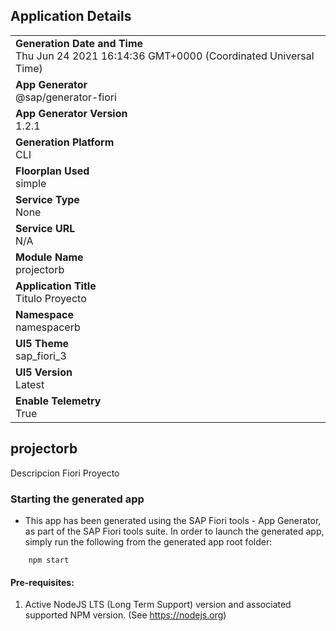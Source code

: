 ## Application Details
|               |
| ------------- |
|**Generation Date and Time**<br>Thu Jun 24 2021 16:14:36 GMT+0000 (Coordinated Universal Time)|
|**App Generator**<br>@sap/generator-fiori|
|**App Generator Version**<br>1.2.1|
|**Generation Platform**<br>CLI|
|**Floorplan Used**<br>simple|
|**Service Type**<br>None|
|**Service URL**<br>N/A
|**Module Name**<br>projectorb|
|**Application Title**<br>Titulo Proyecto|
|**Namespace**<br>namespacerb|
|**UI5 Theme**<br>sap_fiori_3|
|**UI5 Version**<br>Latest|
|**Enable Telemetry**<br>True|

## projectorb

Descripcion Fiori Proyecto

### Starting the generated app

-   This app has been generated using the SAP Fiori tools - App Generator, as part of the SAP Fiori tools suite.  In order to launch the generated app, simply run the following from the generated app root folder:

```
    npm start
```

#### Pre-requisites:

1. Active NodeJS LTS (Long Term Support) version and associated supported NPM version.  (See https://nodejs.org)


